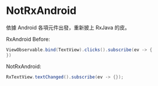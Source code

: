 # NotRxAndroid

依據 Android 各項元件出發，重新披上 RxJava 的皮。

RxAndroid Before:

```java
ViewObservable.bind(TextView).clicks().subscribe(ev -> {
})
```

NotRxAndroid:

```java
RxTextView.textChanged().subscribe(ev -> {});
```
